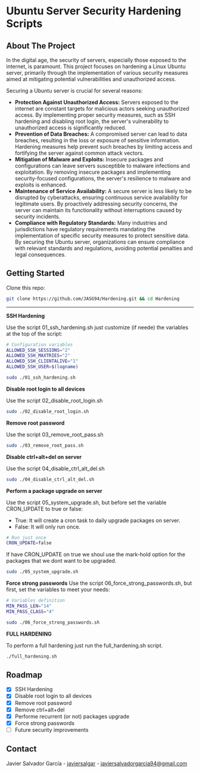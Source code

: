 # Ubuntu Server Security Hardening Scripts

## About The Project
In the digital age, the security of servers, especially those exposed to the internet, is paramount. This project focuses on hardening a Linux Ubuntu server, primarily through the implementation of various security measures aimed at mitigating potential vulnerabilities and unauthorized access.

Securing a Ubuntu server is crucial for several reasons:

* **Protection Against Unauthorized Access:** Servers exposed to the internet are constant targets for malicious actors seeking unauthorized access. By implementing proper security measures, such as SSH hardening and disabling root login, the server's vulnerability to unauthorized access is significantly reduced.
* **Prevention of Data Breaches:** A compromised server can lead to data breaches, resulting in the loss or exposure of sensitive information. Hardening measures help prevent such breaches by limiting access and fortifying the server against common attack vectors.
* **Mitigation of Malware and Exploits:** Insecure packages and configurations can leave servers susceptible to malware infections and exploitation. By removing insecure packages and implementing security-focused configurations, the server's resilience to malware and exploits is enhanced.
* **Maintenance of Service Availability:** A secure server is less likely to be disrupted by cyberattacks, ensuring continuous service availability for legitimate users. By proactively addressing security concerns, the server can maintain its functionality without interruptions caused by security incidents.
* **Compliance with Regulatory Standards:** Many industries and jurisdictions have regulatory requirements mandating the implementation of specific security measures to protect sensitive data. By securing the Ubuntu server, organizations can ensure compliance with relevant standards and regulations, avoiding potential penalties and legal consequences.


## Getting Started

Clone this repo:
```bash
git clone https://github.com/JASG94/Hardening.git && cd Hardening
```
---

**SSH Hardening**

Use the script 01_ssh_hardening.sh just customize (if neede) the variables at the top of the script:

```bash
# Configuration variables
ALLOWED_SSH_SESSIONS="2"
ALLOWED_SSH_MAXTRIES="2"
ALLOWED_SSH_CLIENTALIVE="1"
ALLOWED_SSH_USER=$(logname)
```
```bash
sudo ./01_ssh_hardening.sh
```

**Disable root login to all devices**

Use the script 02_disable_root_login.sh 
```bash
sudo ./02_disable_root_login.sh
```

**Remove root password**

Use the script 03_remove_root_pass.sh
```bash
sudo ./03_remove_root_pass.sh
```

**Disable ctrl+alt+del on server**

Use the script 04_disable_ctrl_alt_del.sh
```bash
sudo ./04_disable_ctrl_alt_del.sh
```

**Perform a package upgrade on server**

Use the script 05_system_upgrade.sh, but before set the variable CRON_UPDATE to true or false:
* True: It will create a cron task to daily upgrade packages on server.
* False: It will only run once.
```bash
# Run just once
CRON_UPDATE=false
```
If have CRON_UPDATE on true we shoul use the mark-hold option for the packages that we dont want to be upgraded.

```bash
sudo ./05_system_upgrade.sh
```

**Force strong passwords**
Use the script 06_force_strong_passwords.sh, but first, set the variables to meet your needs:
```bash
# Variables definition
MIN_PASS_LEN="14"
MIN_PASS_CLASS="4"
```

```bash
sudo ./06_force_strong_passwords.sh
```

**FULL HARDENING**

To perform a full hardening just run the full_hardening.sh script.
```bash
./full_hardening.sh
```

## Roadmap

- [x] SSH Hardening
- [x] Disable root login to all devices
- [x] Remove root password
- [x] Remove ctrl+alt+del
- [x] Performe recurrent (or not) packages upgrade
- [x] Force strong passwords
- [ ] Future security improvements

## Contact

Javier Salvador García - [javiersalgar](https://www.linkedin.com/in/javiersalgar/) - javiersalvadorgarcia94@gmail.com



